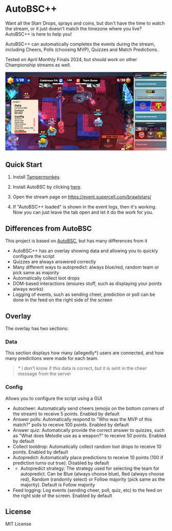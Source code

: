 # AutoBSC++

Want all the Starr Drops, sprays and coins, but don't have the time to watch the stream, or it just doesn't match the timezone where you live? AutoBSC++ is here to help you!

AutoBSC++ can automatically completes the events during the stream, including Cheers, Polls (choosing MVP), Quizzes and Match Predictions.

Tested on April Monthly Finals 2024, but should work on other Championship streams as well.

![AutoBSC](showcase.png)

## Quick Start

1. Install [Tampermonkey](https://www.tampermonkey.net/).

2. Install AutoBSC by clicking [here](https://github.com/LaptopCat/AutoBSC/raw/master/autobsc.user.js).

3. Open the stream page on https://event.supercell.com/brawlstars/

4. If "AutoBSC++ loaded" is shown in the event logs, then it's working. Now you can just leave the tab open and let it do the work for you.

## Differences from AutoBSC
This project is based on [AutoBSC](https://github.com/CatMe0w/AutoBSC), but has many differences from it

- AutoBSC++ has an overlay showing data and allowing you to quickly configure the script
- Quizzes are always answered correctly
- Many different ways to autopredict: always blue/red, random team or pick same as majority
- Automatically collect loot drops
- DOM-based interactions (ensures stuff, such as displaying your points always works)
- Logging of events, such as sending cheer, prediction or poll can be done in the feed on the right side of the screen

## Overlay
The overlay has two sections:
### Data
This section displays how many (allegedly*) users are connected, and how many predictions were made for each team.

> \* I don't know if this data is correct, but it is sent in the cheer message from the server

### Config
Allows you to configure the script using a GUI
- Autocheer:
Automatically send cheers (emojis on the bottom corners of the stream) to receive 5 points. Enabled by default
- Answer polls:
Automatically respond to "Who was the MVP of this match?" polls to receive 100 points. Enabled by default
- Answer quiz:
Automatically provide the correct answer to quizzes, such as "What does Melodie use as a weapon?" to receive 50 points. Enabled by default
- Collect lootdrop:
Automatically collect random loot drops to receive 10 points. Enabled by default
- Autopredict:
Automatically place predictions to receive 10 points (100 if prediction turns out true). Disabled by default
- - Autopredict strategy:
The strategy used for selecting the team for autopredict. Can be Blue (always choose blue), Red (always choose red), Random (randomly select) or Follow majority (pick same as the majority). Default is Follow majority
- Feed logging:
Log events (sending cheer, poll, quiz, etc) to the feed on the right side of the screen. Enabled by default
## License

MIT License

